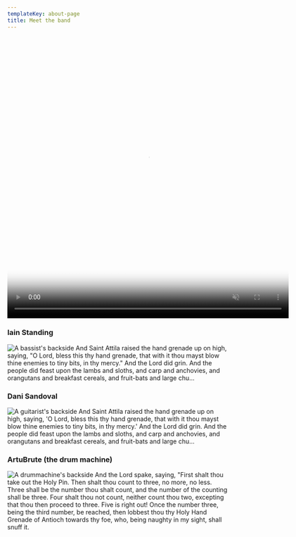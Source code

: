 ```yaml
---
templateKey: about-page
title: Meet the band
---
```

<div class="band-video">
    <video poster="/img/thegif_poster.gif" autoplay muted loop playsinline width="640" height="640">
        <source src="/img/thevideo_betterquality.mp4" type="video/mp4">
    </video>
</div>

### Iain Standing
![A bassist's backside](/img/iain.jpg)
And Saint Attila raised the hand grenade up on high, saying, "O Lord, bless this thy hand grenade, that with it thou mayst blow thine enemies to tiny bits, in thy mercy." And the Lord did grin. And the people did feast upon the lambs and sloths, and carp and anchovies, and orangutans and breakfast cereals, and fruit-bats and large chu...

### Dani Sandoval
![A guitarist's backside](/img/dani.jpg)
And Saint Attila raised the hand grenade up on high, saying, 'O Lord, bless this thy hand grenade, that with it thou mayst blow thine enemies to tiny bits, in thy mercy.' And the Lord did grin. And the people did feast upon the lambs and sloths, and carp and anchovies, and orangutans and breakfast cereals, and fruit-bats and large chu...

### ArtuBrute (the drum machine)
![A drummachine's backside](/img/artubrute.jpg)
And the Lord spake, saying, "First shalt thou take out the Holy Pin. Then shalt thou count to three, no more, no less. Three shall be the number thou shalt count, and the number of the counting shall be three. Four shalt thou not count, neither count thou two, excepting that thou then proceed to three. Five is right out! Once the number three, being the third number, be reached, then lobbest thou thy Holy Hand Grenade of Antioch towards thy foe, who, being naughty in my sight, shall snuff it.
